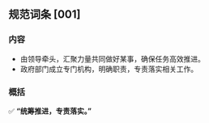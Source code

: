 ## 规范词条 [001]

### 内容  
- 由领导牵头，汇聚力量共同做好某事，确保任务高效推进。  
- 政府部门成立专门机构，明确职责，专责落实相关工作。

### 概括  
✅ **“统筹推进，专责落实。”**
